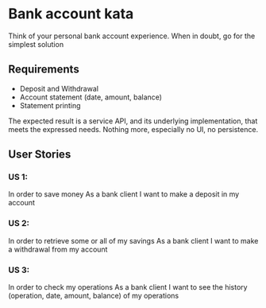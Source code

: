 # Bank account kata

Think of your personal bank account experience. When in doubt, go for the simplest solution

## Requirements
* Deposit and Withdrawal
* Account statement (date, amount, balance)
* Statement printing

The expected result is a service API, and its underlying implementation, that meets the expressed needs.
Nothing more, especially no UI, no persistence.

## User Stories

### US 1:

In order to save money
As a bank client
I want to make a deposit in my account

### US 2:

In order to retrieve some or all of my savings
As a bank client
I want to make a withdrawal from my account

### US 3:

In order to check my operations
As a bank client
I want to see the history (operation, date, amount, balance) of my operations


